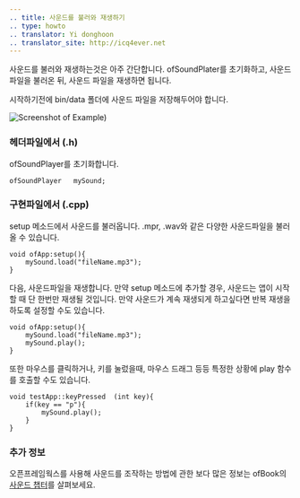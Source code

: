 ```yaml
---
.. title: 사운드를 불러와 재생하기
.. type: howto
.. translator: Yi donghoon
.. translator_site: http://icq4ever.net
---
```


사운드를 불러와 재생하는것은 아주 간단합니다. ofSoundPlater를 초기화하고, 사운드 파일을 불러온 뒤, 사운드 파일을 재생하면 됩니다.

시작하기전에 bin/data 폴더에 사운드 파일을 저장해두어야 합니다.

![Screenshot of Example)](screenshot.png)

### 헤더파일에서 (.h)

ofSoundPlayer를 초기화합니다.

	ofSoundPlayer 	mySound;


### 구현파일에서 (.cpp)

setup 메소드에서 사운드를 불러옵니다. .mpr, .wav와 같은 다양한 사운드파일을 불러올 수 있습니다.

	void ofApp:setup(){
		mySound.load("fileName.mp3");
	}

다음, 사운드파일을 재생합니다. 만약 setup 메소드에 추가할 경우, 사운드는 앱이 시작할 때 단 한번만 재생될 것입니다. 만약 사운드가 계속 재생되게 하고싶다면 반복 재생을 하도록 설정할 수도 있습니다.

	void ofApp:setup(){
		mySound.load("fileName.mp3");
		mySound.play();
	}


또한 마우스를 클릭하거나, 키를 눌렀을때, 마우스 드래그 등등 특정한 상황에 play 함수를 호출할 수도 있습니다.

	void testApp::keyPressed  (int key){
		if(key == "p"){
			mySound.play();
		}
	}

### 추가 정보
오픈프레임웍스를 사용해 사운드를 조작하는 방법에 관한 보다 많은 정보는 ofBook의 [사운드 챕터](http://openframeworks.cc/ofBook/chapters/sound.html)를 살펴보세요.
